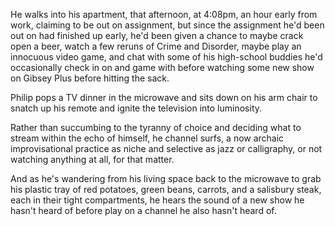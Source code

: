 He walks into his apartment, that afternoon, at 4:08pm, an hour early from work, claiming to be out on assignment, but since the assignment he'd been out on had finished up early, he'd been given a chance to maybe crack open a beer, watch a few reruns of Crime and Disorder, maybe play an innocuous video game, and chat with some of his high-school buddies he'd occasionally check in on and game with before watching some new show on Gibsey Plus before hitting the sack.

Philip pops a TV dinner in the microwave and sits down on his arm chair to snatch up his remote and ignite the television into luminosity.

Rather than succumbing to the tyranny of choice and deciding what to stream within the echo of himself, he channel surfs, a now archaic improvisational practice as niche and selective as jazz or calligraphy, or not watching anything at all, for that matter.

And as he's wandering from his living space back to the microwave to grab his plastic tray of red potatoes, green beans, carrots, and a salisbury steak, each in their tight compartments, he hears the sound of a new show he hasn't heard of before play on a channel he also hasn't heard of.